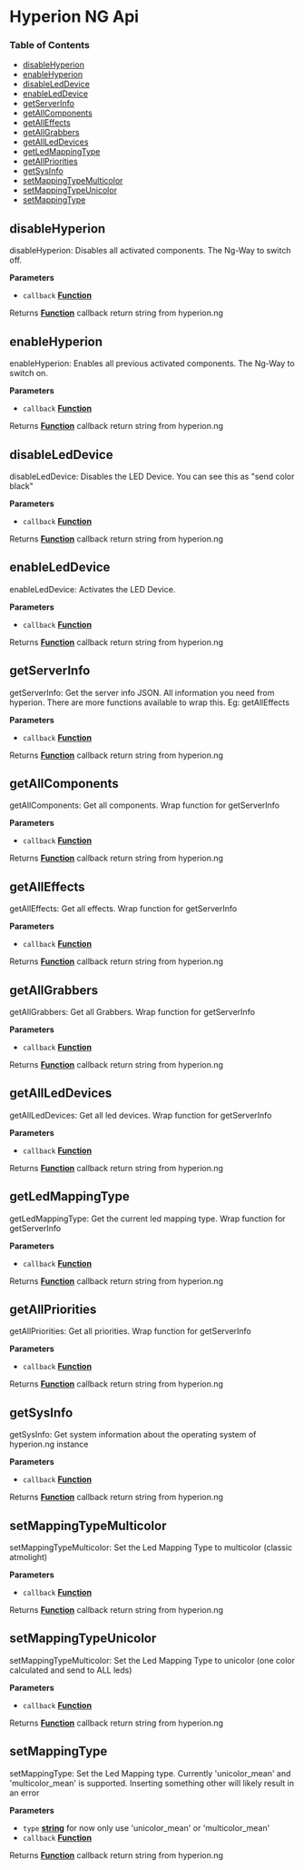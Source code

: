 # Hyperion NG Api

### Table of Contents

-   [disableHyperion][1]
-   [enableHyperion][2]
-   [disableLedDevice][3]
-   [enableLedDevice][4]
-   [getServerInfo][5]
-   [getAllComponents][6]
-   [getAllEffects][7]
-   [getAllGrabbers][8]
-   [getAllLedDevices][9]
-   [getLedMappingType][10]
-   [getAllPriorities][11]
-   [getSysInfo][12]
-   [setMappingTypeMulticolor][13]
-   [setMappingTypeUnicolor][14]
-   [setMappingType][15]

## disableHyperion

disableHyperion: Disables all activated components. The Ng-Way to switch off.

**Parameters**

-   `callback` **[Function][16]**

Returns **[Function][16]** callback return string from hyperion.ng

## enableHyperion

enableHyperion: Enables all previous activated components. The Ng-Way to switch on.

**Parameters**

-   `callback` **[Function][16]**

Returns **[Function][16]** callback return string from hyperion.ng

## disableLedDevice

disableLedDevice: Disables the LED Device. You can see this as "send color black"

**Parameters**

-   `callback` **[Function][16]**

Returns **[Function][16]** callback return string from hyperion.ng

## enableLedDevice

enableLedDevice: Activates the LED Device.

**Parameters**

-   `callback` **[Function][16]**

Returns **[Function][16]** callback return string from hyperion.ng

## getServerInfo

getServerInfo: Get the server info JSON. All information you need from hyperion. There are more functions available to wrap this. Eg: getAllEffects

**Parameters**

-   `callback` **[Function][16]**

Returns **[Function][16]** callback return string from hyperion.ng

## getAllComponents

getAllComponents: Get all components. Wrap function for getServerInfo

**Parameters**

-   `callback` **[Function][16]**

Returns **[Function][16]** callback return string from hyperion.ng

## getAllEffects

getAllEffects: Get all effects. Wrap function for getServerInfo

**Parameters**

-   `callback` **[Function][16]**

Returns **[Function][16]** callback return string from hyperion.ng

## getAllGrabbers

getAllGrabbers: Get all Grabbers. Wrap function for getServerInfo

**Parameters**

-   `callback` **[Function][16]**

Returns **[Function][16]** callback return string from hyperion.ng

## getAllLedDevices

getAllLedDevices: Get all led devices. Wrap function for getServerInfo

**Parameters**

-   `callback` **[Function][16]**

Returns **[Function][16]** callback return string from hyperion.ng

## getLedMappingType

getLedMappingType: Get the current led mapping type. Wrap function for getServerInfo

**Parameters**

-   `callback` **[Function][16]**

Returns **[Function][16]** callback return string from hyperion.ng

## getAllPriorities

getAllPriorities: Get all priorities. Wrap function for getServerInfo

**Parameters**

-   `callback` **[Function][16]**

Returns **[Function][16]** callback return string from hyperion.ng

## getSysInfo

getSysInfo: Get system information about the operating system of hyperion.ng instance

**Parameters**

-   `callback` **[Function][16]**

Returns **[Function][16]** callback return string from hyperion.ng

## setMappingTypeMulticolor

setMappingTypeMulticolor: Set the Led Mapping Type to multicolor (classic atmolight)

**Parameters**

-   `callback` **[Function][16]**

Returns **[Function][16]** callback return string from hyperion.ng

## setMappingTypeUnicolor

setMappingTypeMulticolor: Set the Led Mapping Type to unicolor (one color calculated and send to ALL leds)

**Parameters**

-   `callback` **[Function][16]**

Returns **[Function][16]** callback return string from hyperion.ng

## setMappingType

setMappingType: Set the Led Mapping type. Currently 'unicolor_mean' and 'multicolor_mean' is supported. Inserting something other will likely result in an error

**Parameters**

-   `type` **[string][17]** for now only use 'unicolor_mean' or 'multicolor_mean'
-   `callback` **[Function][16]**

Returns **[Function][16]** callback return string from hyperion.ng

[1]: #disablehyperion

[2]: #enablehyperion

[3]: #disableleddevice

[4]: #enableleddevice

[5]: #getserverinfo

[6]: #getallcomponents

[7]: #getalleffects

[8]: #getallgrabbers

[9]: #getallleddevices

[10]: #getledmappingtype

[11]: #getallpriorities

[12]: #getsysinfo

[13]: #setmappingtypemulticolor

[14]: #setmappingtypeunicolor

[15]: #setmappingtype

[16]: https://developer.mozilla.org/docs/Web/JavaScript/Reference/Statements/function

[17]: https://developer.mozilla.org/docs/Web/JavaScript/Reference/Global_Objects/String
